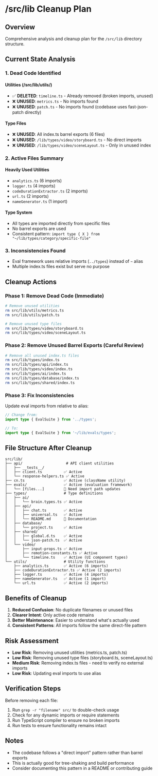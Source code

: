# /src/lib Cleanup Plan

## Overview
Comprehensive analysis and cleanup plan for the `/src/lib` directory structure.

## Current State Analysis

### 1. Dead Code Identified

#### Utilities (/src/lib/utils/)
- ✅ **DELETED**: `timeline.ts` - Already removed (broken imports, unused)
- ❌ **UNUSED**: `metrics.ts` - No imports found
- ❌ **UNUSED**: `patch.ts` - No imports found (codebase uses fast-json-patch directly)

#### Type Files
- ❌ **UNUSED**: All index.ts barrel exports (6 files)
- ❌ **UNUSED**: `/lib/types/video/storyboard.ts` - No direct imports
- ❌ **UNUSED**: `/lib/types/video/sceneLayout.ts` - Only in unused index

### 2. Active Files Summary

#### Heavily Used Utilities
- `analytics.ts` (6 imports)
- `logger.ts` (4 imports)
- `codeDurationExtractor.ts` (2 imports)
- `url.ts` (2 imports)
- `nameGenerator.ts` (1 import)

#### Type System
- All types are imported directly from specific files
- No barrel exports are used
- Consistent pattern: `import type { X } from "~/lib/types/category/specific-file"`

### 3. Inconsistencies Found
- Eval framework uses relative imports (`../types`) instead of `~` alias
- Multiple index.ts files exist but serve no purpose

## Cleanup Actions

### Phase 1: Remove Dead Code (Immediate)
```bash
# Remove unused utilities
rm src/lib/utils/metrics.ts
rm src/lib/utils/patch.ts

# Remove unused type files
rm src/lib/types/video/storyboard.ts
rm src/lib/types/video/sceneLayout.ts
```

### Phase 2: Remove Unused Barrel Exports (Careful Review)
```bash
# Remove all unused index.ts files
rm src/lib/types/index.ts
rm src/lib/types/api/index.ts
rm src/lib/types/video/index.ts
rm src/lib/types/ai/index.ts
rm src/lib/types/database/index.ts
rm src/lib/types/shared/index.ts
```

### Phase 3: Fix Inconsistencies
Update eval imports from relative to alias:
```typescript
// Change from:
import type { EvalSuite } from '../types';

// To:
import type { EvalSuite } from '~/lib/evals/types';
```

## File Structure After Cleanup

```
src/lib/
├── api/                    # API client utilities
│   ├── __tests__/
│   ├── client.ts          ✅ Active
│   └── response-helpers.ts ✅ Active
├── cn.ts                  ✅ Active (className utility)
├── evals/                 ✅ Active (evaluation framework)
│   └── [files...]         🔧 Need import path updates
├── types/                 # Type definitions
│   ├── ai/
│   │   └── brain.types.ts ✅ Active
│   ├── api/
│   │   ├── chat.ts        ✅ Active
│   │   ├── universal.ts   ✅ Active
│   │   └── README.md      📝 Documentation
│   ├── database/
│   │   └── project.ts     ✅ Active
│   ├── shared/
│   │   ├── global.d.ts    ✅ Active
│   │   └── json-patch.ts  ✅ Active
│   └── video/
│       ├── input-props.ts ✅ Active
│       ├── remotion-constants.ts ✅ Active
│       └── timeline.ts    ✅ Active (UI component types)
└── utils/                 # Utility functions
    ├── analytics.ts       ✅ Active (6 imports)
    ├── codeDurationExtractor.ts ✅ Active (2 imports)
    ├── logger.ts          ✅ Active (4 imports)
    ├── nameGenerator.ts   ✅ Active (1 import)
    └── url.ts             ✅ Active (2 imports)
```

## Benefits of Cleanup
1. **Reduced Confusion**: No duplicate filenames or unused files
2. **Clearer Intent**: Only active code remains
3. **Better Maintenance**: Easier to understand what's actually used
4. **Consistent Patterns**: All imports follow the same direct-file pattern

## Risk Assessment
- **Low Risk**: Removing unused utilities (metrics.ts, patch.ts)
- **Low Risk**: Removing unused type files (storyboard.ts, sceneLayout.ts)
- **Medium Risk**: Removing index.ts files - need to verify no external imports
- **Low Risk**: Updating eval imports to use alias

## Verification Steps
Before removing each file:
1. Run `grep -r "filename" src/` to double-check usage
2. Check for any dynamic imports or require statements
3. Run TypeScript compiler to ensure no broken imports
4. Run tests to ensure functionality remains intact

## Notes
- The codebase follows a "direct import" pattern rather than barrel exports
- This is actually good for tree-shaking and build performance
- Consider documenting this pattern in a README or contributing guide